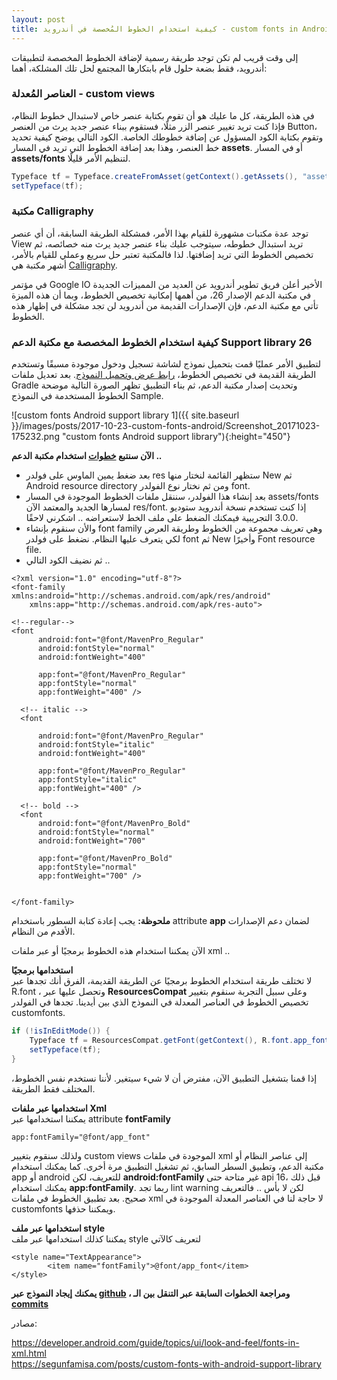 ```yaml
---
layout: post
title: كيفية استخدام الخطوط المُخصصة في أندرويد - custom fonts in Android Support lib 26 
---
```


إلى وقت قريب لم تكن توجد طريقة رسمية لإضافة الخطوط المخصصة لتطبيقات أندرويد، فقط بضعة حلول قام بابتكارها المجتمع لحل تلك المشلكة، أهما:
### العناصر المُعدلة - custom views
في هذه الطريقة، كل ما عليك هو أن تقوم بكتابة عنصر خاص لاستبدال خطوط النظام، فإذا كنت تريد تغيير عنصر الزر مثلًا، فستقوم ببناء عنصر جديد يرث من العنصر Button، وتقوم بكتابة الكود المسؤول عن إضافة خطوطك الخاصة. الكود التالي يوضح كيفية تحديد خط العنصر، وهذا بعد إضافة الخطوط التي تريد في المسار  **assets**. أو في المسار **assets/fonts** لتنظيم الأمر قليلًا.
```java
Typeface tf = Typeface.createFromAsset(getContext().getAssets(), "assets/" + fontName;
setTypeface(tf);
```
### مكتبة Calligraphy
توجد عدة مكتبات مشهورة للقيام بهذا الأمر، فمشكلة الطريقة السابقة، أن أي عنصر View تريد استبدال خطوطه، سيتوجب عليك بناء عنصر جديد يرث منه خصائصه، ثم تخصيص الخطوط التي تريد إضافتها. لذا فالمكتبة تعتبر حل سريع وعملي للقيام بالأمر، أشهر مكتبة هي [Calligraphy](https://github.com/chrisjenx/Calligraphy).

في مؤتمر Google IO الأخير أعلن فريق تطوير أندرويد عن العديد من المميزات الجديدة في مكتبة الدعم الإصدار 26، من أهمها إمكانية تخصيص الخطوط، وبما أن هذه الميزة تأتي مع مكتبة الدعم، فإن الإصدارات القديمة من أندرويد لن تجد مشكلة في إظهار هذه الخطوط.

### كيفية استخدام الخطوط المخصصة مع مكتبة الدعم Support library 26

لتطبيق الأمر عمليًا قمت بتحميل نموذج لشاشة تسجيل ودخول موجودة مسبقًا وتستخدم الطريقة القديمة في تخصيص الخطوط، [رابط عرض وتحميل النموذج](https://www.uplabs.com/posts/login-signup-ui-kit). بعد تعديل ملفات Gradle وتحديث إصدار مكتبة الدعم، ثم بناء التطبيق تظهر الصورة التالية موضحة الخطوط المستخدمة في النموذج Sample.

![custom fonts Android support library 1]({{ site.baseurl }}/images/posts/2017-10-23-custom-fonts-android/Screenshot_20171023-175232.png "custom fonts Android support library"){:height="450"} 

**الآن سنتبع [خطوات](https://developer.android.com/guide/topics/ui/look-and-feel/fonts-in-xml.html#using-support-lib)  استخدام مكتبة الدعم ..**


- بعد ضغط يمين الماوس على فولدر res ستظهر القائمة لنختار منها New ثم Android resource directory ومن ثم نختار نوع الفولدر font.
- بعد إنشاء هذا الفولدر، سننقل ملفات الخطوط الموجودة في المسار assets/fonts لمسارها الجديد والمعتمد الآن res/font. إذا كنت تستخدم نسخة أندرويد ستوديو 3.0.0 التجريبية فيمكنك الضغط على ملف الخط لاستعراضه .. اشكرني لاحقًا.
- والأن سنقوم بإنشاء font family  وهي تعريف مجموعة من الخطوط وطريقة العرض لكي يتعرف عليها النظام. نضغط على فولدر font ثم New وأخيرًا Font resource file.
- ثم نضيف الكود التالي ..

```
<?xml version="1.0" encoding="utf-8"?>
<font-family xmlns:android="http://schemas.android.com/apk/res/android"
    xmlns:app="http://schemas.android.com/apk/res-auto">

<!--regular-->
<font
      android:font="@font/MavenPro_Regular"
      android:fontStyle="normal"
      android:fontWeight="400"
      
      app:font="@font/MavenPro_Regular"
      app:fontStyle="normal"
      app:fontWeight="400" />

  <!-- italic -->
  <font

      android:font="@font/MavenPro_Regular"
      android:fontStyle="italic"
      android:fontWeight="400"
      
      app:font="@font/MavenPro_Regular"
      app:fontStyle="italic"
      app:fontWeight="400" />

  <!-- bold -->
  <font
      android:font="@font/MavenPro_Bold"
      android:fontStyle="normal"
      android:fontWeight="700"
      
      app:font="@font/MavenPro_Bold"
      app:fontStyle="normal"
      app:fontWeight="700" />


</font-family>
```


**ملحوظة:** يجب إعادة كتابة السطور باستخدام attribute **app** لضمان دعم الإصدارات الأقدم من النظام.

الآن يمكننا استخدام هذه الخطوط برمجيًا أو عبر ملفات xml ..

**استخدامها برمجيًا**  
لا تختلف طريقة استخدام الخطوط برمجيًا عن الطريقة القديمة، الفرق أنك تجدها عبر R.font ، وتحصل عليها عبر **ResourcesCompat**  وعلى سبيل التجربة سنقوم بتغيير تخصيص الخطوط في العناصر المعدلة في النموذج الذي بين أيدينا. تجدها في الفولدر customfonts.

```java
if (!isInEditMode()) {
 	Typeface tf = ResourcesCompat.getFont(getContext(), R.font.app_font);
 	setTypeface(tf);
}
```
إذا قمنا بتشغيل التطبيق الآن، مفترض أن لا شيء سيتغير. لأننا نستخدم نفس الخطوط، المختلف فقط الطريقة.

**استخدامها عبر ملفات Xml**  
يمكننا استخدامها عبر attribute **fontFamily**

```
app:fontFamily="@font/app_font"
```
ولذلك سنقوم بتغيير custom views الموجودة في ملفات xml إلى عناصر النظام أو مكتبة الدعم، وتطبيق السطر السابق، ثم تشغيل التطبيق مرة أخرى. 
كما يمكنك استخدام app أو android للتعريف، لكن  **android:fontFamily** غير متاحة حتى api 16، قبل ذلك يمكنك استخدام **app:fontFamily**. ربما تجد lint warning لكن لا بأس .. فالتعريف صحيح. بعد تطبيق الخطوط في ملفات xml لا حاجة لنا في العناصر المعدلة الموجودة في customfonts ويمكننا حذفها.

**استخدامها عبر  ملف style**  
يمكننا كذلك استخدامها عبر ملف style لتعريف كالآتي

```
<style name="TextAppearance">
        <item name="fontFamily">@font/app_font</item>
</style>
```

**يمكنك إيجاد النموذج عبر [github](https://github.com/MohamedISoliman/Custom-fonts-supportLib-26) ، ومراجعة الخطوات السابقة عبر التنقل بين الـ [commits](https://github.com/MohamedISoliman/Custom-fonts-supportLib-26/commits/master)**

مصادر:  

<https://developer.android.com/guide/topics/ui/look-and-feel/fonts-in-xml.html>  
<https://segunfamisa.com/posts/custom-fonts-with-android-support-library>  













